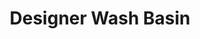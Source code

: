 ---
title: Designer Wash Basin
description: Designer Wash Basin
featured_image: milli.jpg
weight: 1

# list pages require at least one image to be displayed.
---